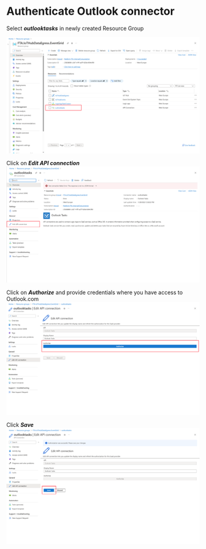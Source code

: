 # Authenticate Outlook connector

Select ***outlooktasks*** in newly created Resource Group

![Resource Group](img/OutlookTasks.png)

Click on ***Edit API connection***
![APIConnection](img/EditApiConnection.png)

Click on ***Authorize*** and provide credentials where you have access to Outlook.com
![Authorize](img/Authorize.png)

Click ***Save***
![Save](img/SaveAuthorization.png)
